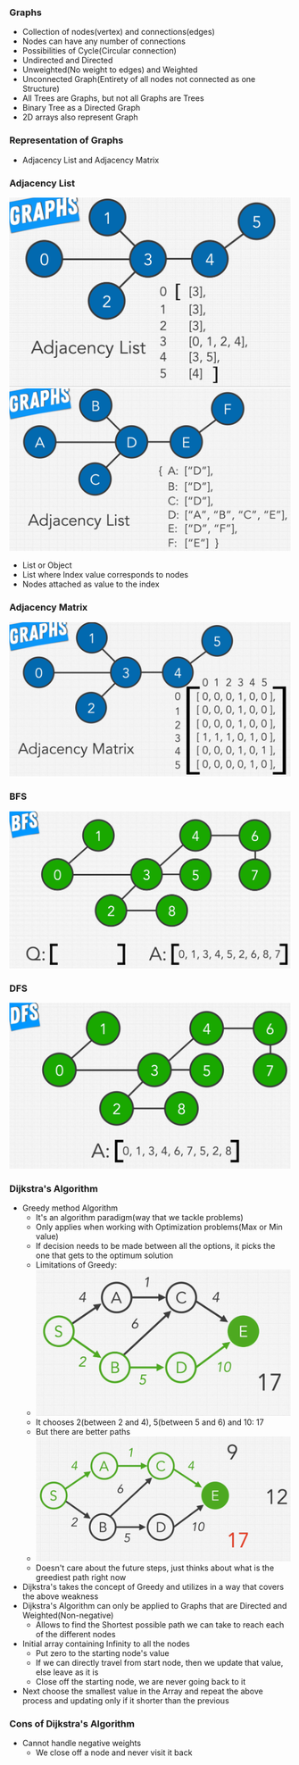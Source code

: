 ### Graphs

* Collection of nodes(vertex) and connections(edges)
* Nodes can have any number of connections
* Possibilities of Cycle(Circular connection)
* Undirected and Directed
* Unweighted(No weight to edges) and Weighted
* Unconnected Graph(Entirety of all nodes not connected as one Structure)
* All Trees are Graphs, but not all Graphs are Trees
* Binary Tree as a Directed Graph
* 2D arrays also represent Graph

### Representation of Graphs

* Adjacency List and Adjacency Matrix

### Adjacency List

![al](../img/al.png)
![al2](../img/al2.png)
* List or Object 
* List where Index value corresponds to nodes
* Nodes attached as value to the index

### Adjacency Matrix

![am](../img/am.png)

### BFS

![bfsGraph](../img/bfsGraph.png)

### DFS

![dfsGraph](../img/dfsAL.png)

### Dijkstra's Algorithm

* Greedy method Algorithm
  * It's an algorithm paradigm(way that we tackle problems)
  * Only applies when working with Optimization problems(Max or Min value)
  * If decision needs to be made between all the options, it picks the one that gets to the optimum solution
  * Limitations of Greedy:
  * ![glim](../img/glim.png)
  * It chooses 2(between 2 and 4), 5(between 5 and 6) and 10: 17
  * But there are better paths
  * ![glim2](../img/glim2.png)
  * Doesn't care about the future steps, just thinks about what is the greediest path right now
* Dijkstra's takes the concept of Greedy and utilizes in a way that covers the above weakness
* Dijkstra's Algorithm can only be applied to Graphs that are Directed and Weighted(Non-negative)
  * Allows to find the Shortest possible path we can take to reach each of the different nodes
* Initial array containing Infinity to all the nodes
  * Put zero to the starting node's value
  * If we can directly travel from start node, then we update that value, else leave as it is
  * Close off the starting node, we are never going back to it
* Next choose the smallest value in the Array and repeat the above process and updating only if it shorter than the previous

### Cons of Dijkstra's Algorithm

* Cannot handle negative weights
  * We close off a node and never visit it back